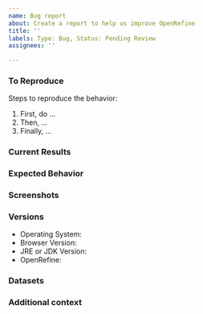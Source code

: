 ```yaml
---
name: Bug report
about: Create a report to help us improve OpenRefine
title: ''
labels: Type: Bug, Status: Pending Review
assignees: ''

---
```


<!-- Describe the bug - Please add a clear and concise description of the bug above this line. You can delete this line if you want. It will be hidden in the final bug report -->

### To Reproduce
Steps to reproduce the behavior:
1. First, do ...
2. Then, ...
3. Finally, ...



### Current Results
<!-- What results occurred or were shown. -->

### Expected Behavior
<!-- A clear and concise description of what you expected to happen or to show. -->

### Screenshots
<!-- If applicable, add screenshots to help explain your problem. -->

### Versions<!--  (please complete the following information)-->
 - Operating System: <!--  e.g. iOS, Windows 10, Linux, Ubuntu 18.04 -->
 - Browser Version: <!--  e.g. Chrome 19, Firefox 61, Safari, NOTE: OpenRefine does not support IE but works OK in most cases -->
 - JRE or JDK Version: <!--  output of "java -version" e.g. JRE 1.8.0_181 -->
 - OpenRefine: <!--  e.g. OpenRefine 3.0 Beta] -->

### Datasets
<!-- If you are allowed and are OK with making your data public, it would be awesome if you can include or attach the data causing the issue or a URL pointing to where the data is.
If you are concerned about keeping your data private, you can share it selectively by email to developers who work on the issue -->

### Additional context
<!-- Add any other context about the problem here. -->
